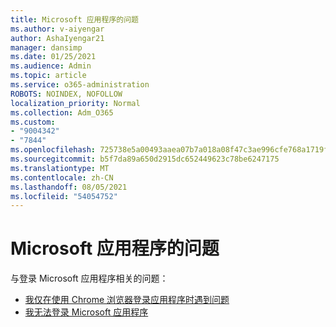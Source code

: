 ```yaml
---
title: Microsoft 应用程序的问题
ms.author: v-aiyengar
author: AshaIyengar21
manager: dansimp
ms.date: 01/25/2021
ms.audience: Admin
ms.topic: article
ms.service: o365-administration
ROBOTS: NOINDEX, NOFOLLOW
localization_priority: Normal
ms.collection: Adm_O365
ms.custom:
- "9004342"
- "7844"
ms.openlocfilehash: 725738e5a00493aaea07b7a018a08f47c3ae996cfe768a1719f38e8557370348
ms.sourcegitcommit: b5f7da89a650d2915dc652449623c78be6247175
ms.translationtype: MT
ms.contentlocale: zh-CN
ms.lasthandoff: 08/05/2021
ms.locfileid: "54054752"
---
```

# <a name="issues-with-microsoft-applications"></a>Microsoft 应用程序的问题

与登录 Microsoft 应用程序相关的问题：

- [我仅在使用 Chrome 浏览器登录应用程序时遇到问题](https://docs.microsoft.com/office365/troubleshoot/miscellaneous/chrome-behavior-affects-applications) 
- [我无法登录 Microsoft 应用程序](https://docs.microsoft.com/azure/active-directory/application-sign-in-problem-first-party-microsoft/?WT.mc_id=UI_AAD_Apps_Sign_In_Support_L2_MicrosoftApp)
